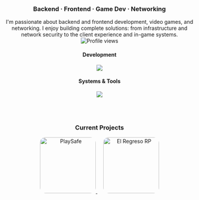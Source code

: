 <div align="center">
  <h3>Backend · Frontend · Game Dev · Networking</h3>
</div>

<div align="center">
I'm passionate about backend and frontend development, video games, and networking.  
I enjoy building complete solutions: from infrastructure and network security to the client experience and in-game systems.  

<img src="https://komarev.com/ghpvc/?username=pablosatorre&label=Profile%20views&color=0e75b6&style=flat" alt="Profile views" />
</div>

<div align="center">
  <h4>Development</h4>
  <a href="https://skillicons.dev">
    <img src="https://skillicons.dev/icons?i=js,ts,lua,python,react,nextjs,sass,tailwind,nodejs,nginx,postgres,mysql,terraform" />
  </a>
</div>
<div align="center">
  <h4>Systems & Tools</h4>
  <a href="https://skillicons.dev">
    <img src="https://skillicons.dev/icons?i=linux,azure,cloudflare,figma,grafana" />
  </a>
</div>

<br><br>

<div align="center">
  <h3>Current Projects</h3>
</div>

<div align="center">
  <a href="https://playsafe.dev/" target="_blank">
    <img src="https://i.postimg.cc/x8rb7HXK/PLAYSAFE-banner-10.jpg" height="150" style="border-radius:15px;" alt="PlaySafe" />
  </a>
  &nbsp;&nbsp;&nbsp;
  <a href="https://elregresorp.es/" target="_blank">
    <img src="https://i.postimg.cc/s2vQgKSY/BANNER-DISCORD.png" height="150" style="border-radius:15px;" alt="El Regreso RP" />
  </a>
</div>
